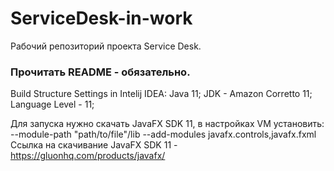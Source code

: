 # ServiceDesk-in-work
Рабочий репозиторий проекта Service Desk. 
### Прочитать README - обязательно.  
Build Structure Settings in Intelij IDEA:  Java 11; JDK - Amazon Corretto 11; Language Level - 11;

Для запуска нужно скачать JavaFX SDK 11, в настройках VM установить: --module-path "path/to/file"/lib --add-modules javafx.controls,javafx.fxml 
Ссылка на скачивание JavaFX SDK 11 - https://gluonhq.com/products/javafx/
